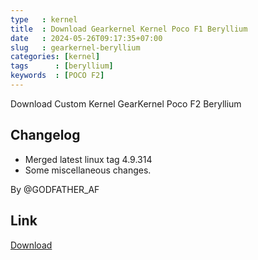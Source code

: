 ```yaml
---
type   : kernel
title  : Download Gearkernel Kernel Poco F1 Beryllium
date   : 2024-05-26T09:17:35+07:00
slug   : gearkernel-beryllium
categories: [kernel]
tags      : [beryllium]
keywords  : [POCO F2]
---
```


Download Custom Kernel GearKernel Poco F2 Beryllium


## Changelog
- Merged latest linux tag 4.9.314
- Some miscellaneous changes.

By @GODFATHER_AF

## Link
[Download](https://github.com/Nexus003/kernel_xiaomi_sdm845/releases/tag/1.4)

